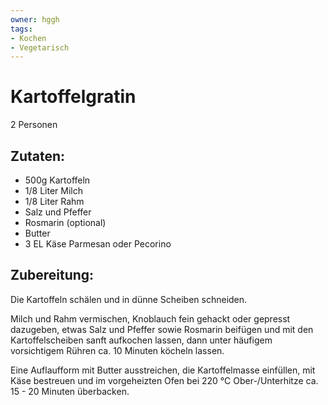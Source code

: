 ```yaml
---
owner: hggh
tags:
- Kochen
- Vegetarisch
---
```

Kartoffelgratin
================

2 Personen

Zutaten:
---------------
 * 500g Kartoffeln
 * 1/8 Liter Milch
 * 1/8 Liter Rahm
 * Salz und Pfeffer
 * Rosmarin (optional)
 * Butter
 * 3 EL Käse Parmesan oder Pecorino


Zubereitung:
------------------

Die Kartoffeln schälen und in dünne Scheiben schneiden.

Milch und Rahm vermischen, Knoblauch fein gehackt oder gepresst dazugeben, etwas Salz und Pfeffer sowie Rosmarin beifügen und mit den Kartoffelscheiben sanft aufkochen lassen, dann unter häufigem vorsichtigem Rühren ca. 10 Minuten köcheln lassen.

Eine Auflaufform mit Butter ausstreichen, die Kartoffelmasse einfüllen, mit Käse bestreuen und im vorgeheizten Ofen bei 220 °C Ober-/Unterhitze ca. 15 - 20 Minuten überbacken. 
